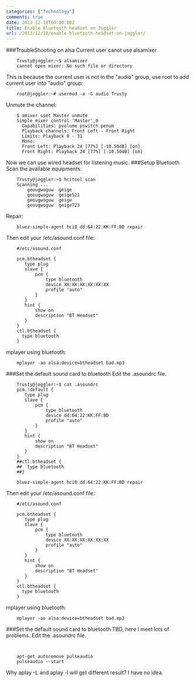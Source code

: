 ```yaml
---
categories: ["Technology"]
comments: true
date: 2013-12-18T00:00:00Z
title: Enable Bluetooth headset on Joggler
url: /2013/12/18/enable-bluetooth-headset-on-joggler/
---
```


###TroubleShooting on alsa
Current user canot use alsamixer

```
	Trusty@joggler:~$ alsamixer 
	cannot open mixer: No such file or directory

```
This is because the current user is not in the "audio" group, use root to add current user into "audio" group:

```
	root@joggler:~# usermod -a -G audio Trusty

```
Unmute the channel:

```
	$ amixer sset Master unmute
	Simple mixer control 'Master',0
	  Capabilities: pvolume pswitch penum
	  Playback channels: Front Left - Front Right
	  Limits: Playback 0 - 31
	  Mono:
	  Front Left: Playback 24 [77%] [-10.50dB] [on]
	  Front Right: Playback 24 [77%] [-10.50dB] [on]

```
Now we can use wired headset for listening music. 
###Setup Bluetooth
Scan the available equipments: 

```
	Trusty@joggler:~$ hcitool scan
	Scanning ...
		geougwoguw  geige 	
		geougwoguw  geige521
		geougwoguw  geige 	
		geougwoguw  geige723

```
Repair:

```
	bluez-simple-agent hci0 dd:64:22:KK:FF:BD repair

```
Then edit your /etc/asound.conf file:

```
	#/etc/asound.conf
	
	pcm.btheadset {
	   type plug
	   slave {
	       pcm {
	           type bluetooth
	           device XX:XX:XX:XX:XX:XX 
	           profile "auto"
	       }   
	   }   
	   hint {
	       show on
	       description "BT Headset"
	   }   
	}
	ctl.btheadset {
	  type bluetooth
	}  

```
mplayer using bluetooth:

```
	mplayer -ao alsa:device=btheadset bad.mp3

```

###Set the default sound card to bluetooth
Edit the .asoundrc file. 

```
	Trusty@joggler:~$ cat .asoundrc    
	pcm.!default {
	   type plug
	   slave {
	       pcm {
	           type bluetooth
	           device dd:64:22:KK:FF:BD
	           profile "auto"
	       }   
	   }   
	   hint {
	       show on
	       description "BT Headset"
	   }   
	}
	##ctl.btheadset {
	##  type bluetooth
	##}
	
	bluez-simple-agent hci0 dd:64:22:KK:FF:BD repair

```
Then edit your /etc/asound.conf file:

```
	#/etc/asound.conf
	
	pcm.btheadset {
	   type plug
	   slave {
	       pcm {
	           type bluetooth
	           device XX:XX:XX:XX:XX:XX 
	           profile "auto"
	       }   
	   }   
	   hint {
	       show on
	       description "BT Headset"
	   }   
	}
	ctl.btheadset {
	  type bluetooth
	}  

```
mplayer using bluetooth:

```
	mplayer -ao alsa:device=btheadset bad.mp3

```

###Set the default sound card to bluetooth
TBD, here I meet lots of problems. 
Edit the .asoundrc file. 

```
	
	
	apt-get autoremove pulseaudio
	pulseaudio --start

```
Why aplay -L and aplay -l will get different result? I have no idea.  
